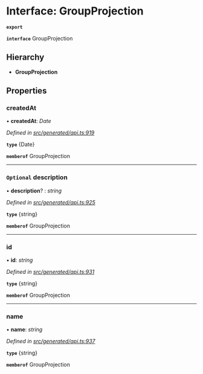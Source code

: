 # Interface: GroupProjection

**`export`** 

**`interface`** GroupProjection

## Hierarchy

* **GroupProjection**

## Properties

###  createdAt

• **createdAt**: *Date*

*Defined in [src/generated/api.ts:919](https://github.com/mailslurp/mailslurp-client-ts-js/blob/6b83217/src/generated/api.ts#L919)*

**`type`** {Date}

**`memberof`** GroupProjection

___

### `Optional` description

• **description**? : *string*

*Defined in [src/generated/api.ts:925](https://github.com/mailslurp/mailslurp-client-ts-js/blob/6b83217/src/generated/api.ts#L925)*

**`type`** {string}

**`memberof`** GroupProjection

___

###  id

• **id**: *string*

*Defined in [src/generated/api.ts:931](https://github.com/mailslurp/mailslurp-client-ts-js/blob/6b83217/src/generated/api.ts#L931)*

**`type`** {string}

**`memberof`** GroupProjection

___

###  name

• **name**: *string*

*Defined in [src/generated/api.ts:937](https://github.com/mailslurp/mailslurp-client-ts-js/blob/6b83217/src/generated/api.ts#L937)*

**`type`** {string}

**`memberof`** GroupProjection
